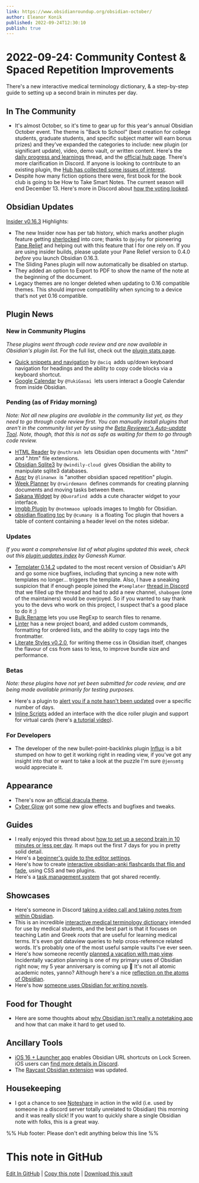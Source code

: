 ```yaml
---
link: https://www.obsidianroundup.org/obsidian-october/
author: Eleanor Konik
published: 2022-09-24T12:30:10
publish: true
---
```


# 2022-09-24: Community Contest & Spaced Repetition Improvements
There's a new interactive medical terminology dictionary, & a step-by-step guide to setting up a second brain in minutes per day.

## In The Community

* It's almost October, so it's time to gear up for this year's annual Obsidian October event. The theme is "Back to School" (best creation for college students, graduate students, and specific subject matter will earn bonus prizes) and they've expanded the categories to include: new plugin (or significant update), video, demo vault, or written content. Here's the [daily progress and learnings](https://forum.obsidian.md/t/obsidian-october-2022-daily-progress-and-learnings/43767) thread, and the [official hub page](https://publish.obsidian.md/hub/01+-+Community/Events/Obsidian+October+2022). There's more clarification in Discord. If anyone is looking to contribute to an existing plugin, the [Hub has collected some issues of interest](https://publish.obsidian.md/hub/01+-+Community/Contributing+to+the+Community/Plugins+seeking+help).
* Despite how many fiction options there were, first book for the book club is going to be How to Take Smart Notes. The current season will end December 13. Here's more in Discord about [how the voting looked](https://discord.com/channels/686053708261228577/1009112156064718951/1021767699073867786).

## Obsidian Updates

[Insider v0.16.3](https://forum.obsidian.md/t/obsidian-release-v0-16-3-insider-build/43654) Highlights:

* The new Insider now has per tab history, which marks another plugin feature getting [sherlocked](https://en.wikipedia.org/wiki/Sherlock_(software)) into core; thanks to `@pjeby` for pioneering [Pane Relief](https://github.com/pjeby/pane-relief/releases/tag/0.4.0) and helping out with this feature that I for one rely on. If you are using insider builds, please update your Pane Relief version to 0.4.0 _before_ you launch Obsidian 0.16.3.
* The Sliding Panes plugin will now automatically be disabled on startup.
* They added an option to Export to PDF to show the name of the note at the beginning of the document.
* Legacy themes are no longer deleted when updating to 0.16 compatible themes. This should improve compatibility when syncing to a device that’s not yet 0.16 compatible.

## Plugin News

### New in Community Plugins

_These plugins went through code review and are now available in Obsidian's plugin list._ For the full list, check out the [plugin stats page](https://obsidian-plugin-stats.vercel.app/new).

* [Quick snippets and navigation](https://github.com/aciq/obsidian-keyboard-shortcuts) by `@aciq`  adds up/down keyboard navigation for headings and the ability to copy code blocks via a keyboard shortcut.
* [Google Calendar](https://github.com/YukiGasai/obsidian-google-calendar) by `@YukiGasai`  lets users interact a Google Calendar from inside Obsidian.

### Pending (as of Friday morning)

_Note: Not all new plugins are available in the community list yet, as they need to go through code review first. You can manually install plugins that aren't in the community list yet by using the [Beta Reviewer's Auto-update Tool](https://github.com/TfTHacker/obsidian42-brat). Note, though, that this is not as safe as waiting for them to go through code review._

* [HTML Reader](https://github.com/nuthrash/obsidian-html-plugin) by `@nuthrash`  lets Obsidian open documents with ".html" and ".htm" file extensions.
* [Obsidian Sqlite3](https://github.com/windily-cloud/obsidian-sqlite3) by `@windily-cloud`  gives Obsidian the ability to manipulate sqlite3 databases.
* [Aosr](https://github.com/linanwx/aosr) by `@linanwx`  is "another obsidian spaced repetition" plugin.
* [Week Planner](https://github.com/rwirdemann/obsidian-week-planner) by `@rwirdemann`  defines commands for creating planning documents and moving tasks between them.
* [Sakana Widget](https://github.com/Quorafind/obsidian-sakana-widget) by `@Quorafind`  adds a cute character widget to your interface.
* [Imgbb Plugin](https://github.com/notmmaoo/obsidian-imgbb-plugin) by `@notmmaoo`  uploads images to Imgbb for Obsidian.
* [obsidian floating toc](https://github.com/cumany/obsidian-floating-toc-plugin) by `@cumany`  is a floating Toc plugin that hovers a table of content containing a header level on the notes sidebar.

### Updates

_If you want a comprehensive list of what plugins updated this week, check out this [plugin updates index](https://obsidian-plugin-stats.vercel.app/updates) by Ganessh Kumar._

* [Templater 0.14.2](https://github.com/SilentVoid13/Templater) updated to the most recent version of Obsidian's API and go some nice bugfixes, including that syncing a new note with templates no longer... triggers the template. Also, I have a sneaking suspicion that if enough people joined the `#templater` [thread in Discord](https://discord.com/channels/686053708261228577/875720842443649045) that we filled up the thread and had to add a new channel, `shabogem` (one of the maintainers) would be overjoyed. So if you wanted to say thank you to the devs who work on this project, I suspect that's a good place to do it ;)
* [Bulk Rename](https://github.com/OlegLustenko/obsidian-bulk-rename/releases/tag/0.4.0) lets you use RegExp to search files to rename.
* [Linter](https://github.com/platers/obsidian-linter/releases/tag/1.5.0) has a new project board, and added custom commands, formatting for ordered lists, and the ability to copy tags into the frontmatter.
* [Literate Styles v0.2.0](https://github.com/johanfriis/obsidian-literate-styles/releases/tag/0.2.0), for writing theme css in Obsidian itself, changes the flavour of css from sass to less, to improve bundle size and performance.

### Betas

_Note: these plugins have not yet been submitted for code review, and are being made available primarily for testing purposes._

* Here's a plugin to [alert you if a note hasn't been updated](https://github.com/tadashi-aikawa/obsidian-old-note-admonitor) over a specific number of days.
* [Inline Scripts](https://github.com/jon-heard/obsidian-inline-scripts/releases/tag/0.22.2) added an interface with the dice roller plugin and support for virtual cards (here's [a tutorial video](https://www.youtube.com/watch?v=-m4n7d3aKC8)).

### For Developers

* The developer of the new bullet-point-backlinks plugin [Influx](https://github.com/jensmtg/influx) is a bit stumped on how to get it working right in reading view, if you've got any insight into that or want to take a look at the puzzle I'm sure `@jensmtg` would appreciate it.

## Appearance

* There's now an [official dracula theme](https://github.com/dracula/obsidian).
* [Cyber Glow](https://github.com/ArtexJay/Obsidian-CyberGlow) got some new glow effects and bugfixes and tweaks.

## Guides

* I really enjoyed this thread about [how to set up a second brain in 10 minutes or less per day](https://twitter.com/RichardHaggerty/status/1573315004253839361). It maps out the first 7 days for you in pretty solid detail.
* Here's a [beginner's guide to the editor settings](https://denisetodd.medium.com/obsidian-editor-settings-for-beginners-b84610ea6ce3).
* Here's how to create [interactive obsidian-anki flashcards that flip and fade](https://github.com/jeffchiou/obsidiflip), using CSS and two plugins.
* Here's a [task management system](https://forum.obsidian.md/t/my-task-management-system/36198) that got shared recently.

## Showcases

* Here's someone in Discord [taking a video call and taking notes from within Obsidian](https://media.discordapp.net/attachments/916477002909876265/1020709395216224316/unknown.png).
* This is an incredible [interactive medical terminology dictionary](https://forum.obsidian.md/t/interactive-medical-terminology-dictionary/43303) intended for use by medical students, and the best part is that it focuses on teaching Latin and Greek _roots_ that are useful for learning medical terms. It's even got dataview queries to help cross-reference related words. It's probably one of the most useful sample vaults I've ever seen.
* Here's how someone recently [planned a vacation with map view](https://www.reddit.com/r/ObsidianMD/comments/xi42pt/planning_a_vacation_with_map_view/). Incidentally vacation planning is one of my primary uses of Obsidian right now; my 5 year anniversary is coming up 👀 It's not all atomic academic notes, yanno? Although here's a nice [reflection on the atoms of Obsidian](https://samgqroberts.com/posts/the-atoms-of-obsidian-md).
* Here's how [someone uses Obsidian for writing novels](https://www.reddit.com/r/ObsidianMD/comments/xb869d/i_finally_figured_out_obsidian_using_omd_for/).

## Food for Thought

* Here are some thoughts about [why Obsidian isn't really a notetaking app](https://austingovella.medium.com/why-its-hard-to-get-started-obsidian-s-not-really-a-note-taking-app-75bafbebf6f3) and how that can make it hard to get used to.

## Ancillary Tools

* [iOS 16 + Launcher app](https://apps.apple.com/fi/app/launcher-with-multiple-widgets/id905099592?l=fi) enables Obsidian URL shortcuts on Lock Screen. iOS users can [find more details in Discord](https://discord.com/channels/686053708261228577/864046194195431425/1020371125806571530).
* The [Raycast Obsidian extension](https://github.com/marcjulianschwarz/obsidian-raycast) was updated.

## Housekeeping

* I got a chance to see [Noteshare](https://noteshare.space/install) in action in the wild (i.e. used by someone in a discord server totally unrelated to Obsidian) this morning and it was really slick! If you want to quickly share a single Obsidian note with folks, this is a great way.

%% Hub footer: Please don't edit anything below this line %%

# This note in GitHub

<span class="git-footer">[Edit In GitHub](https://github.dev/obsidian-community/obsidian-hub/blob/main/01%20-%20Community/Obsidian%20Roundup/2022-09-24%20Community%20Contest%20%26%20Spaced%20Repetition%20Improvements.md "git-hub-edit-note") | [Copy this note](https://raw.githubusercontent.com/obsidian-community/obsidian-hub/main/01%20-%20Community/Obsidian%20Roundup/2022-09-24%20Community%20Contest%20%26%20Spaced%20Repetition%20Improvements.md "git-hub-copy-note") | [Download this vault](https://github.com/obsidian-community/obsidian-hub/archive/refs/heads/main.zip "git-hub-download-vault") </span>
